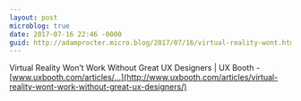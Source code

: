 ```yaml
---
layout: post
microblog: true
date: 2017-07-16 22:46 -0000
guid: http://adamprocter.micro.blog/2017/07/16/virtual-reality-wont.html
---
```

Virtual Reality Won’t Work Without Great UX Designers | UX Booth - [www.uxbooth.com/articles/...](http://www.uxbooth.com/articles/virtual-reality-wont-work-without-great-ux-designers/) 
